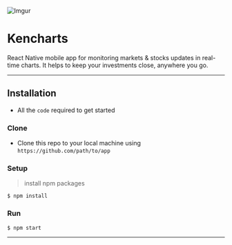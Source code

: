 ![Imgur](https://i.imgur.com/7xrZxT8.png)

# Kencharts
React Native mobile app for monitoring markets & stocks updates in real-time charts. It helps to keep your investments close, anywhere you go.

---

## Installation

- All the `code` required to get started

### Clone

- Clone this repo to your local machine using `https://github.com/path/to/app`

### Setup

> install npm packages

```shell
$ npm install
```
### Run

```shell
$ npm start
```
---
